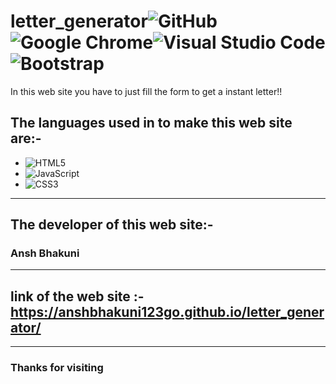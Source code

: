 # letter_generator![GitHub](https://img.shields.io/badge/github-%23121011.svg?style=for-the-badge&logo=github&logoColor=white)![Google Chrome](https://img.shields.io/badge/Google%20Chrome-4285F4?style=for-the-badge&logo=GoogleChrome&logoColor=white)![Visual Studio Code](https://img.shields.io/badge/Visual%20Studio%20Code-0078d7.svg?style=for-the-badge&logo=visual-studio-code&logoColor=white)![Bootstrap](https://img.shields.io/badge/bootstrap-%23563D7C.svg?style=for-the-badge&logo=bootstrap&logoColor=white)
In this web site you have to just fill the form to get a instant letter!!

## The languages used in to make this web site are:-
- ![HTML5](https://img.shields.io/badge/html5-%23E34F26.svg?style=for-the-badge&logo=html5&logoColor=white)
- ![JavaScript](https://img.shields.io/badge/javascript-%23323330.svg?style=for-the-badge&logo=javascript&logoColor=%23F7DF1E)
- ![CSS3](https://img.shields.io/badge/css3-%231572B6.svg?style=for-the-badge&logo=css3&logoColor=white)
---
## The developer of this web site:-
### Ansh Bhakuni
---
## link of the web site :- https://anshbhakuni123go.github.io/letter_generator/

---

### Thanks for visiting
